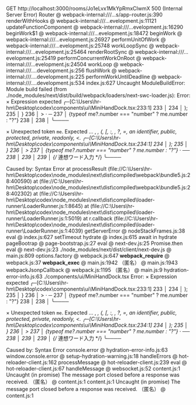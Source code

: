   GET http://localhost:3000/rooms/Jo1eLvx1MkYpRmxCIwmX 500 (Internal Server Error)
Router @ webpack-internal:///…s/app-router.js:390
renderWithHooks @ webpack-internal:///…evelopment.js:11121
updateFunctionComponent @ webpack-internal:///…evelopment.js:16290
beginWork$1 @ webpack-internal:///…evelopment.js:18472
beginWork @ webpack-internal:///…evelopment.js:26927
performUnitOfWork @ webpack-internal:///…evelopment.js:25748
workLoopSync @ webpack-internal:///…evelopment.js:25464
renderRootSync @ webpack-internal:///…evelopment.js:25419
performConcurrentWorkOnRoot @ webpack-internal:///…evelopment.js:24504
workLoop @ webpack-internal:///….development.js:256
flushWork @ webpack-internal:///….development.js:225
performWorkUntilDeadline @ webpack-internal:///….development.js:534
index.js:627 Uncaught ModuleBuildError: Module build failed (from ./node_modules/next/dist/build/webpack/loaders/next-swc-loader.js):
Error: 
  × Expression expected
     ╭─[C:\Users\hr-hm\Desktop\codex\components\ui\MiniHandDock.tsx:233:1]
 233 │     </HStack>
 234 │   );
 235 │ }
 236 │       >
     ·       ─
 237 │         {typeof me?.number === "number" ? me.number : "?"}
 238 │       </Box>
 238 │ 
     ╰────

  × Unexpected token `me`. Expected ... , *,  (, [, :, , ?, =, an identifier, public, protected, private, readonly, <.
     ╭─[C:\Users\hr-hm\Desktop\codex\components\ui\MiniHandDock.tsx:234:1]
 234 │   );
 235 │ }
 236 │       >
 237 │         {typeof me?.number === "number" ? me.number : "?"}
     ·                 ──
 238 │       </Box>
 239 │ 
 239 │       {/* 連想ワード入力 */}
     ╰────


Caused by:
    Syntax Error
    at processResult (file://C:\Users\hr-hm\Desktop\codex\node_modules\next\dist\compiled\webpack\bundle5.js:28:400590)
    at <unknown> (file://C:\Users\hr-hm\Desktop\codex\node_modules\next\dist\compiled\webpack\bundle5.js:28:402302)
    at <unknown> (file://C:\Users\hr-hm\Desktop\codex\node_modules\next\dist\compiled\loader-runner\LoaderRunner.js:1:8645)
    at <unknown> (file://C:\Users\hr-hm\Desktop\codex\node_modules\next\dist\compiled\loader-runner\LoaderRunner.js:1:5019)
    at r.callback (file://C:\Users\hr-hm\Desktop\codex\node_modules\next\dist\compiled\loader-runner\LoaderRunner.js:1:4039)
getServerError @ nodeStackFrames.js:38
eval @ index.js:627
setTimeout
hydrate @ index.js:615
await in hydrate
pageBootrap @ page-bootstrap.js:27
eval @ next-dev.js:25
Promise.then
eval @ next-dev.js:23
./node_modules/next/dist/client/next-dev.js @ main.js:809
options.factory @ webpack.js:647
__webpack_require__ @ webpack.js:37
__webpack_exec__ @ main.js:1942
（匿名） @ main.js:1943
webpackJsonpCallback @ webpack.js:1195
（匿名） @ main.js:9
hydration-error-info.js:63 ./components/ui/MiniHandDock.tsx
Error: 
  × Expression expected
     ╭─[C:\Users\hr-hm\Desktop\codex\components\ui\MiniHandDock.tsx:233:1]
 233 │     </HStack>
 234 │   );
 235 │ }
 236 │       >
     ·       ─
 237 │         {typeof me?.number === "number" ? me.number : "?"}
 238 │       </Box>
 238 │ 
     ╰────

  × Unexpected token `me`. Expected ... , *,  (, [, :, , ?, =, an identifier, public, protected, private, readonly, <.
     ╭─[C:\Users\hr-hm\Desktop\codex\components\ui\MiniHandDock.tsx:234:1]
 234 │   );
 235 │ }
 236 │       >
 237 │         {typeof me?.number === "number" ? me.number : "?"}
     ·                 ──
 238 │       </Box>
 239 │ 
 239 │       {/* 連想ワード入力 */}
     ╰────

Caused by:
    Syntax Error
console.error @ hydration-error-info.js:63
window.console.error @ setup-hydration-warning.js:18
handleErrors @ hot-reloader-client.js:162
processMessage @ hot-reloader-client.js:239
eval @ hot-reloader-client.js:67
handleMessage @ websocket.js:52
content.js:1 Uncaught (in promise) The message port closed before a response was received.
（匿名） @ content.js:1
content.js:1 Uncaught (in promise) The message port closed before a response was received.
（匿名） @ content.js:1
